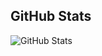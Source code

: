 ## GitHub Stats
![GitHub Stats](https://github-readme-stats.vercel.app/api?username=TanPham2412&theme=radical)

